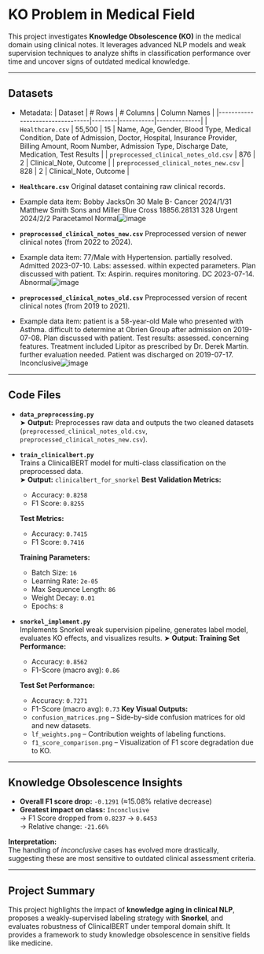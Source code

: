 # KO Problem in Medical Field

This project investigates **Knowledge Obsolescence (KO)** in the medical domain using clinical notes. It leverages advanced NLP models and weak supervision techniques to analyze shifts in classification performance over time and uncover signs of outdated medical knowledge.

---

## Datasets
- Metadata:
  | Dataset                         | # Rows | # Columns | Column Names |
  |---------------------------------|--------|-----------|--------------|
  | `Healthcare.csv`                | 55,500 | 15        | Name, Age, Gender, Blood Type, Medical Condition, Date of Admission, Doctor, Hospital, Insurance Provider, Billing Amount, Room Number, Admission Type, Discharge Date, Medication, Test Results |
  | `preprocessed_clinical_notes_old.csv` | 876    | 2         | Clinical_Note, Outcome |
  | `preprocessed_clinical_notes_new.csv` | 828    | 2         | Clinical_Note, Outcome |
- **`Healthcare.csv`**
   Original dataset containing raw clinical records.
- Example data item:
  Bobby JacksOn	30	Male	B-	Cancer	2024/1/31	Matthew Smith	Sons and Miller	Blue Cross	18856.28131	328	Urgent	2024/2/2	Paracetamol	Normal![image](https://github.com/user-attachments/assets/4089f24e-50f0-4c38-8f20-48cd66f57841)

- **`preprocessed_clinical_notes_new.csv`**
  Preprocessed version of newer clinical notes (from 2022 to 2024).
- Example data item:
  77/Male with Hypertension. partially resolved. Admitted 2023-07-10. Labs: assessed. within expected parameters. Plan discussed with patient. Tx: Aspirin. requires monitoring. DC 2023-07-14.	Abnormal![image](https://github.com/user-attachments/assets/fa146b78-f206-42a8-ac8e-5252fd4eba30)

- **`preprocessed_clinical_notes_old.csv`**
  Preprocessed version of recent clinical notes (from 2019 to 2021).
- Example data item:
  patient is a 58-year-old Male who presented with Asthma. difficult to determine at Obrien Group after admission on 2019-07-08. Plan discussed with patient. Test results: assessed. concerning features. Treatment included Lipitor as prescribed by Dr. Derek Martin. further evaluation needed. Patient was discharged on 2019-07-17.	Inconclusive![image](https://github.com/user-attachments/assets/860db2ce-80cc-44c0-8d03-d4ca55e44e32)

---

## Code Files

- **`data_preprocessing.py`**  
  ➤ **Output:** Preprocesses raw data and outputs the two cleaned datasets (`preprocessed_clinical_notes_old.csv`, `preprocessed_clinical_notes_new.csv`).

- **`train_clinicalbert.py`**  
  Trains a ClinicalBERT model for multi-class classification on the preprocessed data.  
  ➤ **Output:** `clinicalbert_for_snorkel`
    **Best Validation Metrics:**
    - Accuracy: `0.8258`
    - F1 Score: `0.8255`
    
    **Test Metrics:**
    - Accuracy: `0.7415`
    - F1 Score: `0.7416`
    
    **Training Parameters:**
    - Batch Size: `16`
    - Learning Rate: `2e-05`
    - Max Sequence Length: `86`
    - Weight Decay: `0.01`
    - Epochs: `8`

- **`snorkel_implement.py`**  
  Implements Snorkel weak supervision pipeline, generates label model, evaluates KO effects, and visualizes results.
  ➤ **Output:**
    **Training Set Performance:**
    - Accuracy: `0.8562`
    - F1-Score (macro avg): `0.86`
    
    **Test Set Performance:**
    - Accuracy: `0.7271`
    - F1-Score (macro avg): `0.73`
    **Key Visual Outputs:**
    - `confusion_matrices.png` – Side-by-side confusion matrices for old and new datasets.
    - `lf_weights.png` – Contribution weights of labeling functions.
    - `f1_score_comparison.png` – Visualization of F1 score degradation due to KO.
---

## Knowledge Obsolescence Insights

- **Overall F1 score drop:** `-0.1291` (≈15.08% relative decrease)
- **Greatest impact on class:** `Inconclusive`  
  → F1 Score dropped from `0.8237` → `0.6453`  
  → Relative change: `-21.66%`

**Interpretation:**  
The handling of *inconclusive* cases has evolved more drastically, suggesting these are most sensitive to outdated clinical assessment criteria.

---

## Project Summary

This project highlights the impact of **knowledge aging in clinical NLP**, proposes a weakly-supervised labeling strategy with **Snorkel**, and evaluates robustness of ClinicalBERT under temporal domain shift. It provides a framework to study knowledge obsolescence in sensitive fields like medicine.
